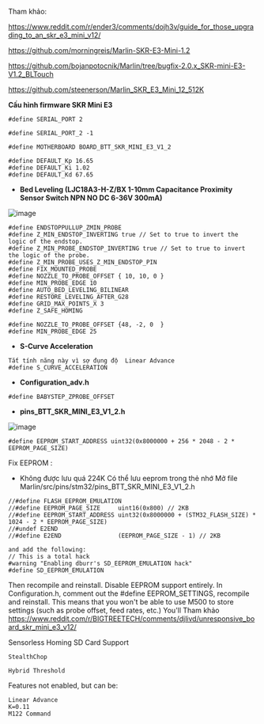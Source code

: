Tham khảo:

https://www.reddit.com/r/ender3/comments/dojh3v/guide_for_those_upgrading_to_an_skr_e3_mini_v12/

https://github.com/morningreis/Marlin-SKR-E3-Mini-1.2

https://github.com/bojanpotocnik/Marlin/tree/bugfix-2.0.x_SKR-mini-E3-V1.2_BLTouch

https://github.com/steenerson/Marlin_SKR_E3_Mini_12_512K


**Cấu hình firmware SKR Mini E3** 

  ```
  #define SERIAL_PORT 2
  
  #define SERIAL_PORT_2 -1
  
  #define MOTHERBOARD BOARD_BTT_SKR_MINI_E3_V1_2
  
  #define DEFAULT_Kp 16.65
  #define DEFAULT_Ki 1.02
  #define DEFAULT_Kd 67.65
```

- **Bed Leveling (LJC18A3-H-Z/BX 1-10mm Capacitance Proximity Sensor Switch NPN NO DC 6-36V 300mA)** 

![image](https://user-images.githubusercontent.com/38026441/69208082-d37d1500-0b84-11ea-84b3-9ad97b7f2e6d.png)

```
#define ENDSTOPPULLUP_ZMIN_PROBE
#define Z_MIN_ENDSTOP_INVERTING true // Set to true to invert the logic of the endstop.
#define Z_MIN_PROBE_ENDSTOP_INVERTING true // Set to true to invert the logic of the probe.
#define Z_MIN_PROBE_USES_Z_MIN_ENDSTOP_PIN
#define FIX_MOUNTED_PROBE
#define NOZZLE_TO_PROBE_OFFSET { 10, 10, 0 }
#define MIN_PROBE_EDGE 10
#define AUTO_BED_LEVELING_BILINEAR
#define RESTORE_LEVELING_AFTER_G28
#define GRID_MAX_POINTS_X 3
#define Z_SAFE_HOMING

#define NOZZLE_TO_PROBE_OFFSET {48, -2, 0  }
#define MIN_PROBE_EDGE 25
```

- **S-Curve Acceleration** 
```
Tắt tính năng này vì sợ đụng độ  Linear Advance
#define S_CURVE_ACCELERATION
```

- **Configuration_adv.h** 

```
#define BABYSTEP_ZPROBE_OFFSET
 ```

- **pins_BTT_SKR_MINI_E3_V1_2.h** 

![image](https://user-images.githubusercontent.com/38026441/69303653-5fa83e80-0c50-11ea-96b0-f5c408921d3f.png)

```
#define EEPROM_START_ADDRESS uint32(0x8000000 + 256 * 2048 - 2 * EEPROM_PAGE_SIZE)
```

Fix EEPROM :
- Không được lưu quá 224K
Có thể lưu eeprom trong thẻ nhớ
Mở file Marlin/src/pins/stm32/pins_BTT_SKR_MINI_E3_V1_2.h
```
//#define FLASH_EEPROM_EMULATION
//#define EEPROM_PAGE_SIZE     uint16(0x800) // 2KB
//#define EEPROM_START_ADDRESS uint32(0x8000000 + (STM32_FLASH_SIZE) * 1024 - 2 * EEPROM_PAGE_SIZE)
//#undef E2END
//#define E2END                (EEPROM_PAGE_SIZE - 1) // 2KB

and add the following:
// This is a total hack
#warning "Enabling dburr's SD_EEPROM_EMULATION hack"
#define SD_EEPROM_EMULATION

```
Then recompile and reinstall.
Disable EEPROM support entirely. In Configuration.h, comment out the #define EEPROM_SETTINGS, recompile and reinstall. This means that you won't be able to use M500 to store settings (such as probe offset, feed rates, etc.) You'll 
Tham khảo https://www.reddit.com/r/BIGTREETECH/comments/djlivd/unresponsive_board_skr_mini_e3_v12/

Sensorless Homing
    SD Card Support

    StealthChop

    Hybrid Threshold

Features not enabled, but can be:

    Linear Advance
    K=0.11
    M122 Command
